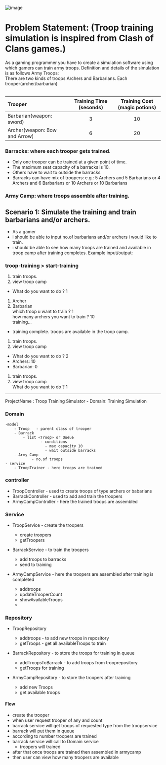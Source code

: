 ![image](https://github.com/sudhir-takale/Troop-Training-Simulation/assets/93988135/cf687ce1-3297-4588-9186-1ab06e16c104)

# Problem Statement: (Troop training simulation is inspired from Clash of Clans games.)

As a gaming programmer you have to create a simulation software using which gamers can train army troops. Definition and
details of the simulation is as follows
Army Troops:  
There are two kinds of troops Archers and Barbarians. Each trooper(archer/barbarian)
<br /><br />

| Trooper                       | Training Time (seconds) | Training Cost (magic potions) |
|:------------------------------|:-----------------------:|:-----------------------------:|
| Barbarian(weapon: sword)      |            3            |              10               |
| Archer(weapon: Bow and Arrow) |            6            |              20               |

### Barracks: where each trooper gets trained.

- Only one trooper can be trained at a given point of time.
- The maximum seat capacity of a barracks is 10.
- Others have to wait to outside the barracks
- Barracks can have mix of troopers: e.g.: 5 Archers and 5 Barbarians or 4 Archers and 6 Barbarians or 10 Archers or 10
  Barbarians

### Army Camp: where troops assemble after training.

## Scenario 1: Simulate the training and train barbarians and/or archers.

- As a gamer
- i should be able to input no.of barbarians and/or archers i would like to train.
- i should be able to see how many troops are trained and available in troop camp after training completes. Example
  input/output:

### troop-training > start-training

1. train troops.
2. view troop camp

- What do you want to do ? 1 <br />

1. Archer
2. Barbarian <br />
   which troop u want to train ? 1 <br />
   how many archers you want to train ? 10 <br />
   training...<br />

- training complete. troops are available in the troop camp. <br />

1. train troops. <br />
2. view troop camp  <br />

- What do you want to do ? 2 <br />
- Archers: 10 <br />
- Barbarian: 0 <br />

1. train troops. <br />
2. view troop camp <br />
   What do you want to do ? 1 <br />

---------------------------------------------------------------------------

ProjectName : Troop Training Simulator -
Domain: Training Simulation

### Domain

    -model
        - Troop   - parent class of trooper
        - Barrack
            - list <Troop> or Queue
                    - conditions
                      - max capacity 10
                      - wait outside barracks
        - Army Camp
                - no.of troops          
    - service
        - TroopTrainer - here troops are trained

### controller

- TroopController - used to create troops of type archers or babarians
- BarrackController - used to add and train the troopers
- ArmyCampController - here the trained troops are assembled

### Service

- TroopService - create the troopers
    - create troopers
    - getTroopers

- BarrackService - to train the troopers
    - add troops to barracks
    - send to training

- ArmyCampService - here the troopers are assembled after training is completed
    - addtroops
    - updateTrooperCount
    - showAvailableTroops
    -

### Repository

- TroopRepository
    - addtroops - to add new troops in repository
    - getTroops - get all availableTroops to train

- BarrackRepository - to store the troops for training in queue
    - addTroopsToBarrack - to add troops from trooprepository
    - getTroops for training

- ArmyCampRepository - to store the troopers after training
    - add new Troops
    - get available troops 



#### Flow

- create the trooper 
- when user request trooper of any and count
- barrack service will get troops of requested type from the troopservice
- barrack will put them in queue 
- according to number troopers are trained 
- barrack service will call to Domain service 
  - troopers will trained
- after that once troops are trained then assembled in armycamp
- then user can view how many troopers are available

